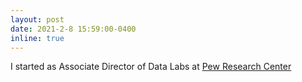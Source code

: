 ```yaml
---
layout: post
date: 2021-2-8 15:59:00-0400
inline: true
---
```


I started as Associate Director of Data Labs at [Pew Research Center](https://www.pewresearch.org)

